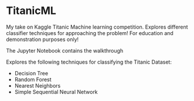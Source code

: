 # TitanicML
My take on Kaggle Titanic Machine learning competition.  Explores different classifier techniques for approaching the problem!  For education and demonstration purposes only!

The Jupyter Notebook contains the walkthrough

Explores the following techniques for classifying the Titanic Dataset:
 * Decision Tree
 * Random Forest
 * Nearest Neighbors
 * Simple Sequential Neural Network
 
 
 
